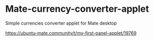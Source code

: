 # Mate-currency-converter-applet

Simple currencies converter applet for Mate desktop

<https://ubuntu-mate.community/t/my-first-panel-applet/19769>
